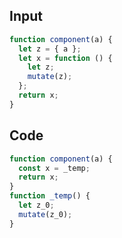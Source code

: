 
## Input

```javascript
function component(a) {
  let z = { a };
  let x = function () {
    let z;
    mutate(z);
  };
  return x;
}

```

## Code

```javascript
function component(a) {
  const x = _temp;
  return x;
}
function _temp() {
  let z_0;
  mutate(z_0);
}

```
      